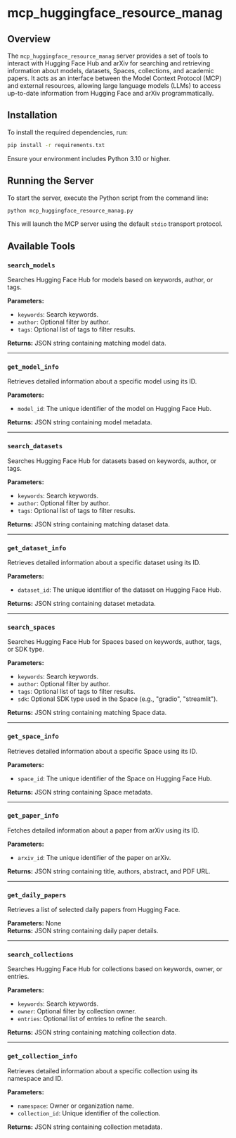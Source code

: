 # mcp_huggingface_resource_manag

## Overview
The `mcp_huggingface_resource_manag` server provides a set of tools to interact with Hugging Face Hub and arXiv for searching and retrieving information about models, datasets, Spaces, collections, and academic papers. It acts as an interface between the Model Context Protocol (MCP) and external resources, allowing large language models (LLMs) to access up-to-date information from Hugging Face and arXiv programmatically.

## Installation
To install the required dependencies, run:

```bash
pip install -r requirements.txt
```

Ensure your environment includes Python 3.10 or higher.

## Running the Server
To start the server, execute the Python script from the command line:

```bash
python mcp_huggingface_resource_manag.py
```

This will launch the MCP server using the default `stdio` transport protocol.

## Available Tools

### `search_models`
Searches Hugging Face Hub for models based on keywords, author, or tags.

**Parameters:**
- `keywords`: Search keywords.
- `author`: Optional filter by author.
- `tags`: Optional list of tags to filter results.

**Returns:** JSON string containing matching model data.

---

### `get_model_info`
Retrieves detailed information about a specific model using its ID.

**Parameters:**
- `model_id`: The unique identifier of the model on Hugging Face Hub.

**Returns:** JSON string containing model metadata.

---

### `search_datasets`
Searches Hugging Face Hub for datasets based on keywords, author, or tags.

**Parameters:**
- `keywords`: Search keywords.
- `author`: Optional filter by author.
- `tags`: Optional list of tags to filter results.

**Returns:** JSON string containing matching dataset data.

---

### `get_dataset_info`
Retrieves detailed information about a specific dataset using its ID.

**Parameters:**
- `dataset_id`: The unique identifier of the dataset on Hugging Face Hub.

**Returns:** JSON string containing dataset metadata.

---

### `search_spaces`
Searches Hugging Face Hub for Spaces based on keywords, author, tags, or SDK type.

**Parameters:**
- `keywords`: Search keywords.
- `author`: Optional filter by author.
- `tags`: Optional list of tags to filter results.
- `sdk`: Optional SDK type used in the Space (e.g., "gradio", "streamlit").

**Returns:** JSON string containing matching Space data.

---

### `get_space_info`
Retrieves detailed information about a specific Space using its ID.

**Parameters:**
- `space_id`: The unique identifier of the Space on Hugging Face Hub.

**Returns:** JSON string containing Space metadata.

---

### `get_paper_info`
Fetches detailed information about a paper from arXiv using its ID.

**Parameters:**
- `arxiv_id`: The unique identifier of the paper on arXiv.

**Returns:** JSON string containing title, authors, abstract, and PDF URL.

---

### `get_daily_papers`
Retrieves a list of selected daily papers from Hugging Face.

**Parameters:** None  
**Returns:** JSON string containing daily paper details.

---

### `search_collections`
Searches Hugging Face Hub for collections based on keywords, owner, or entries.

**Parameters:**
- `keywords`: Search keywords.
- `owner`: Optional filter by collection owner.
- `entries`: Optional list of entries to refine the search.

**Returns:** JSON string containing matching collection data.

---

### `get_collection_info`
Retrieves detailed information about a specific collection using its namespace and ID.

**Parameters:**
- `namespace`: Owner or organization name.
- `collection_id`: Unique identifier of the collection.

**Returns:** JSON string containing collection metadata.